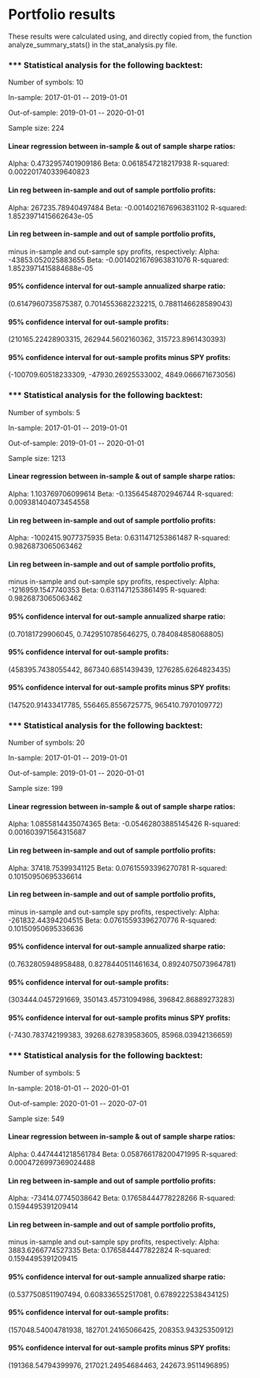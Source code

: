 # Portfolio results

These results were calculated using, and directly copied from, the function analyze_summary_stats() in the stat_analysis.py file. 


### *** Statistical analysis for the following backtest:
Number of symbols: 10

In-sample: 2017-01-01 -- 2019-01-01

Out-of-sample: 2019-01-01 -- 2020-01-01

Sample size: 224

#### Linear regression between in-sample & out of sample sharpe ratios:
Alpha: 0.4732957401909186
Beta: 0.0618547218217938
R-squared: 0.002201740339640823

#### Lin reg between in-sample and out of sample portfolio profits:
Alpha: 267235.78940497484
Beta: -0.0014021676963831102
R-squared: 1.8523971415662643e-05

#### Lin reg between in-sample and out of sample portfolio profits, 
minus in-sample and out-sample spy profits, respectively:
Alpha: -43853.052025883655
Beta: -0.0014021676963831076
R-squared: 1.8523971415884688e-05

#### 95% confidence interval for out-sample annualized sharpe ratio:
(0.6147960735875387, 0.7014553682232215, 0.7881146628589043)

#### 95% confidence interval for out-sample profits:
(210165.22428903315, 262944.5602160362, 315723.8961430393)

#### 95% confidence interval for out-sample profits minus SPY profits:
(-100709.60518233309, -47930.26925533002, 4849.066671673056)


### *** Statistical analysis for the following backtest:
Number of symbols: 5

In-sample: 2017-01-01 -- 2019-01-01

Out-of-sample: 2019-01-01 -- 2020-01-01

Sample size: 1213

#### Linear regression between in-sample & out of sample sharpe ratios:
Alpha: 1.103769706099614
Beta: -0.13564548702946744
R-squared: 0.009381404073454558

#### Lin reg between in-sample and out of sample portfolio profits:
Alpha: -1002415.9077375935
Beta: 0.6311471253861487
R-squared: 0.9826873065063462

#### Lin reg between in-sample and out of sample portfolio profits, 
minus in-sample and out-sample spy profits, respectively:
Alpha: -1216959.1547740353
Beta: 0.6311471253861495
R-squared: 0.9826873065063462

#### 95% confidence interval for out-sample annualized sharpe ratio:
(0.70181729906045, 0.7429510785646275, 0.784084858068805)

#### 95% confidence interval for out-sample profits:
(458395.7438055442, 867340.6851439439, 1276285.6264823435)

#### 95% confidence interval for out-sample profits minus SPY profits:
(147520.91433417785, 556465.8556725775, 965410.7970109772)


### *** Statistical analysis for the following backtest:
Number of symbols: 20

In-sample: 2017-01-01 -- 2019-01-01

Out-of-sample: 2019-01-01 -- 2020-01-01

Sample size: 199

#### Linear regression between in-sample & out of sample sharpe ratios:
Alpha: 1.0855814435074365
Beta: -0.05462803885145426
R-squared: 0.001603971564315687

#### Lin reg between in-sample and out of sample portfolio profits:
Alpha: 37418.75399341125
Beta: 0.07615593396270781
R-squared: 0.10150950695336614

#### Lin reg between in-sample and out of sample portfolio profits, 
minus in-sample and out-sample spy profits, respectively:
Alpha: -261832.44394204515
Beta: 0.07615593396270776
R-squared: 0.10150950695336636

#### 95% confidence interval for out-sample annualized sharpe ratio:
(0.7632805948958488, 0.8278440511461634, 0.8924075073964781)

#### 95% confidence interval for out-sample profits:
(303444.0457291669, 350143.45731094986, 396842.86889273283)

#### 95% confidence interval for out-sample profits minus SPY profits:
(-7430.783742199383, 39268.627839583605, 85968.03942136659)


### *** Statistical analysis for the following backtest:
Number of symbols: 5

In-sample: 2018-01-01 -- 2020-01-01

Out-of-sample: 2020-01-01 -- 2020-07-01

Sample size: 549

#### Linear regression between in-sample & out of sample sharpe ratios:
Alpha: 0.4474441218561784
Beta: 0.058766178200471995
R-squared: 0.0004726997369024488

#### Lin reg between in-sample and out of sample portfolio profits:
Alpha: -73414.07745038642
Beta: 0.17658444778228266
R-squared: 0.1594495391209414

#### Lin reg between in-sample and out of sample portfolio profits, 
minus in-sample and out-sample spy profits, respectively:
Alpha: 3883.6266774527335
Beta: 0.1765844477822824
R-squared: 0.1594495391209415

#### 95% confidence interval for out-sample annualized sharpe ratio:
(0.5377508511907494, 0.608336552517081, 0.6789222538434125)

#### 95% confidence interval for out-sample profits:
(157048.54004781938, 182701.24165066425, 208353.94325350912)

#### 95% confidence interval for out-sample profits minus SPY profits:
(191368.54794399976, 217021.24954684463, 242673.9511496895)
